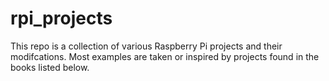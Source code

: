 # rpi_projects	

This repo is a collection of various Raspberry Pi projects and their
modifcations. Most examples are taken or inspired by projects found
in the books listed below.
